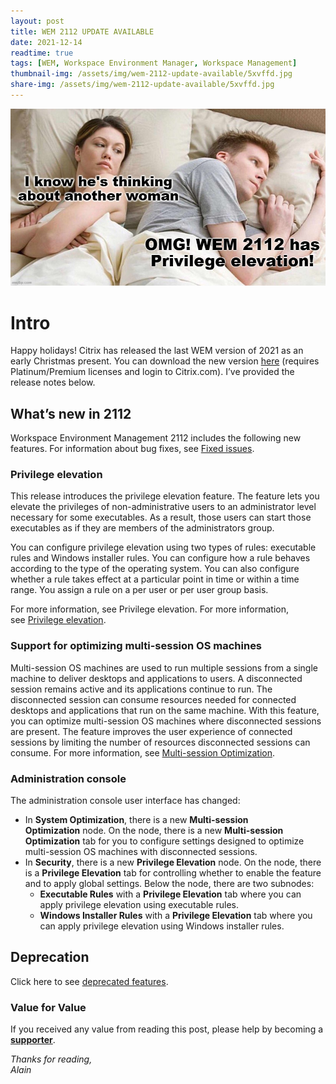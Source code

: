 ```yaml
---
layout: post
title: WEM 2112 UPDATE AVAILABLE
date: 2021-12-14
readtime: true
tags: [WEM, Workspace Environment Manager, Workspace Management]
thumbnail-img: /assets/img/wem-2112-update-available/5xvffd.jpg
share-img: /assets/img/wem-2112-update-available/5xvffd.jpg
---
```

![thinking](/assets/img/wem-2112-update-available/5xvffd.jpg)

<!-- wp:heading {"level":1} -->
<h1 id="intro">Intro</h1>
<!-- /wp:heading -->

<!-- wp:paragraph -->
<p>Happy holidays! Citrix has released the last WEM version of 2021 as an early Christmas present. You can download the new version <a rel="noreferrer noopener" href="https://www.citrix.com/downloads/citrix-virtual-apps-and-desktops/components/workspace-environment-management-2112.html" target="_blank">here</a> (requires Platinum/Premium licenses and login to Citrix.com). I’ve provided the release notes below. </p>
<!-- /wp:paragraph -->

<!-- wp:heading -->
<h2 id="whats-new-in-2112">What’s new in 2112<a href="void(0)"></a></h2>
<!-- /wp:heading -->

<!-- wp:paragraph -->
<p>Workspace Environment Management 2112 includes the following new features. For information about bug fixes, see&nbsp;<a href="https://docs.citrix.com/en-us/workspace-environment-management/current-release/fixed-issues.html">Fixed issues</a>.</p>
<!-- /wp:paragraph -->

<!-- wp:heading {"level":3} -->
<h3 id="privilege-elevation">Privilege elevation</h3>
<!-- /wp:heading -->

<!-- wp:paragraph -->
<p>This release introduces the privilege elevation feature. The feature lets you elevate the privileges of non-administrative users to an administrator level necessary for some executables. As a result, those users can start those executables as if they are members of the administrators group.</p>
<!-- /wp:paragraph -->

<!-- wp:paragraph -->
<p>You can configure privilege elevation using two types of rules: executable rules and Windows installer rules. You can configure how a rule behaves according to the type of the operating system. You can also configure whether a rule takes effect at a particular point in time or within a time range. You assign a rule on a per user or per user group basis.</p>
<!-- /wp:paragraph -->

<!-- wp:paragraph -->
<p>For more information, see Privilege elevation. For more information, see&nbsp;<a href="https://docs.citrix.com/en-us/workspace-environment-management/current-release/user-interface-description/security.html#privilege-elevation">Privilege elevation</a>.</p>
<!-- /wp:paragraph -->

<!-- wp:heading {"level":3} -->
<h3 id="support-for-optimizing-multi-session-os-machines">Support for optimizing multi-session OS machines</h3>
<!-- /wp:heading -->

<!-- wp:paragraph -->
<p>Multi-session OS machines are used to run multiple sessions from a single machine to deliver desktops and applications to users. A disconnected session remains active and its applications continue to run. The disconnected session can consume resources needed for connected desktops and applications that run on the same machine. With this feature, you can optimize multi-session OS machines where disconnected sessions are present. The feature improves the user experience of connected sessions by limiting the number of resources disconnected sessions can consume. For more information, see&nbsp;<a href="https://docs.citrix.com/en-us/workspace-environment-management/current-release/user-interface-description/system-optimization/multi-session-optimization.html">Multi-session Optimization</a>.</p>
<!-- /wp:paragraph -->

<!-- wp:heading {"level":3} -->
<h3 id="administration-console">Administration console</h3>
<!-- /wp:heading -->

<!-- wp:paragraph -->
<p>The administration console user interface has changed:</p>
<!-- /wp:paragraph -->

<!-- wp:list -->
<ul><li>In&nbsp;<strong>System Optimization</strong>, there is a new&nbsp;<strong>Multi-session Optimization</strong>&nbsp;node. On the node, there is a new&nbsp;<strong>Multi-session Optimization</strong>&nbsp;tab for you to configure settings designed to optimize multi-session OS machines with disconnected sessions.</li><li>In&nbsp;<strong>Security</strong>, there is a new&nbsp;<strong>Privilege Elevation</strong>&nbsp;node. On the node, there is a&nbsp;<strong>Privilege Elevation</strong>&nbsp;tab for controlling whether to enable the feature and to apply global settings. Below the node, there are two subnodes:<ul><li><strong>Executable Rules</strong>&nbsp;with a&nbsp;<strong>Privilege Elevation</strong>&nbsp;tab where you can apply privilege elevation using executable rules.</li><li><strong>Windows Installer Rules</strong>&nbsp;with a&nbsp;<strong>Privilege Elevation</strong>&nbsp;tab where you can apply privilege elevation using Windows installer rules.</li></ul></li></ul>
<!-- /wp:list -->

<!-- wp:heading -->
<h2 id="deprecation">Deprecation</h2>
<!-- /wp:heading -->

<!-- wp:paragraph {"fontSize":"normal"} -->
<p class="has-normal-font-size">Click here to see <a href="https://docs.citrix.com/en-us/workspace-environment-management/current-release/deprecation.html">deprecated features</a>.</p>
<!-- /wp:paragraph -->

### Value for Value
If you received any value from reading this post, please help by becoming a [**supporter**](https://www.paypal.com/donate?hosted_button_id=73HNLGA2SGLLU).

<!-- wp:paragraph -->
<p><em>Thanks for reading,<br />
Alain</em></p>
<!-- /wp:paragraph -->
